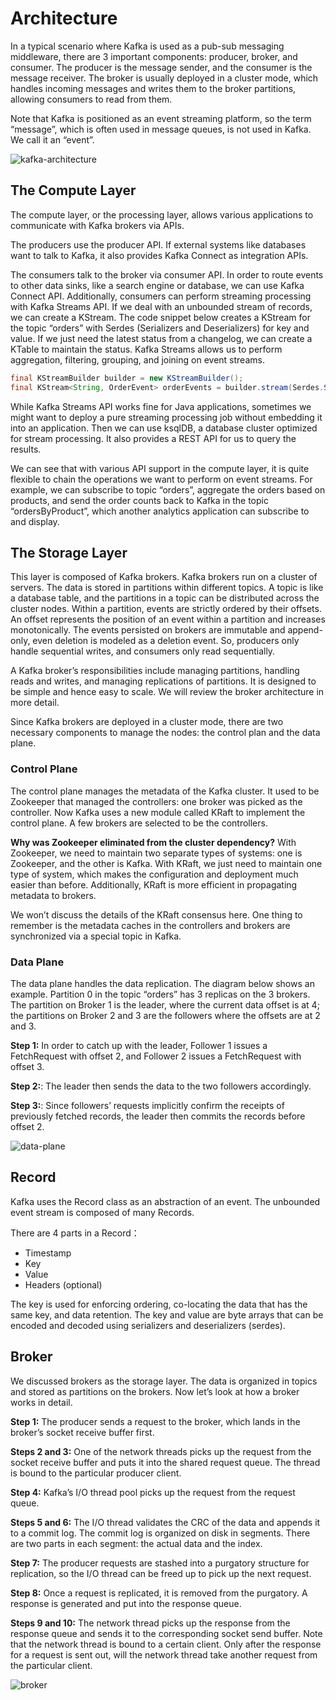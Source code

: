 # Architecture

In a typical scenario where Kafka is used as a pub-sub messaging middleware, there are 3 important components: producer, broker, and consumer. The producer is the message sender, and the consumer is the message receiver. The broker is usually deployed in a cluster mode, which handles incoming messages and writes them to the broker partitions, allowing consumers to read from them.

Note that Kafka is positioned as an event streaming platform, so the term “message”, which is often used in message queues, is not used in Kafka. We call it an “event”.

![kafka-architecture](images/kafka-architecture.png)

## The Compute Layer

The compute layer, or the processing layer, allows various applications to communicate with Kafka brokers via APIs.

The producers use the producer API. If external systems like databases want to talk to Kafka, it also provides Kafka Connect as integration APIs.

The consumers talk to the broker via consumer API. In order to route events to other data sinks, like a search engine or database, we can use Kafka Connect API. Additionally, consumers can perform streaming processing with Kafka Streams API. If we deal with an unbounded stream of records, we can create a KStream. The code snippet below creates a KStream for the topic “orders” with Serdes (Serializers and Deserializers) for key and value. If we just need the latest status from a changelog, we can create a KTable to maintain the status. Kafka Streams allows us to perform aggregation, filtering, grouping, and joining on event streams.

```java
final KStreamBuilder builder = new KStreamBuilder();
final KStream<String, OrderEvent> orderEvents = builder.stream(Serdes.String(), orderEventSerde, "orders");
```

While Kafka Streams API works fine for Java applications, sometimes we might want to deploy a pure streaming processing job without embedding it into an application. Then we can use ksqlDB, a database cluster optimized for stream processing. It also provides a REST API for us to query the results.

We can see that with various API support in the compute layer, it is quite flexible to chain the operations we want to perform on event streams. For example, we can subscribe to topic “orders”, aggregate the orders based on products, and send the order counts back to Kafka in the topic “ordersByProduct”, which another analytics application can subscribe to and display.

## The Storage Layer

This layer is composed of Kafka brokers. Kafka brokers run on a cluster of servers. The data is stored in partitions within different topics. A topic is like a database table, and the partitions in a topic can be distributed across the cluster nodes. Within a partition, events are strictly ordered by their offsets. An offset represents the position of an event within a partition and increases monotonically. The events persisted on brokers are immutable and append-only, even deletion is modeled as a deletion event. So, producers only handle sequential writes, and consumers only read sequentially.

A Kafka broker’s responsibilities include managing partitions, handling reads and writes, and managing replications of partitions. It is designed to be simple and hence easy to scale. We will review the broker architecture in more detail.

Since Kafka brokers are deployed in a cluster mode, there are two necessary components to manage the nodes: the control plan and the data plane.

### Control Plane

The control plane manages the metadata of the Kafka cluster. It used to be Zookeeper that managed the controllers: one broker was picked as the controller. Now Kafka uses a new module called KRaft to implement the control plane. A few brokers are selected to be the controllers.

**Why was Zookeeper eliminated from the cluster dependency?** With Zookeeper, we need to maintain two separate types of systems: one is Zookeeper, and the other is Kafka. With KRaft, we just need to maintain one type of system, which makes the configuration and deployment much easier than before. Additionally, KRaft is more efficient in propagating metadata to brokers.

We won’t discuss the details of the KRaft consensus here. One thing to remember is the metadata caches in the controllers and brokers are synchronized via a special topic in Kafka.

### Data Plane

The data plane handles the data replication. The diagram below shows an example. Partition 0 in the topic “orders” has 3 replicas on the 3 brokers. The partition on Broker 1 is the leader, where the current data offset is at 4; the partitions on Broker 2 and 3 are the followers where the offsets are at 2 and 3.

**Step 1:** In order to catch up with the leader, Follower 1 issues a FetchRequest with offset 2, and Follower 2 issues a FetchRequest with offset 3.

**Step 2:**: The leader then sends the data to the two followers accordingly.

**Step 3:**: Since followers’ requests implicitly confirm the receipts of previously fetched records, the leader then commits the records before offset 2.

![data-plane](images/data-plane.png)

## Record

Kafka uses the Record class as an abstraction of an event. The unbounded event stream is composed of many Records.

There are 4 parts in a Record：

* Timestamp
* Key
* Value
* Headers (optional)

The key is used for enforcing ordering, co-locating the data that has the same key, and data retention. The key and value are byte arrays that can be encoded and decoded using serializers and deserializers (serdes).

## Broker

We discussed brokers as the storage layer. The data is organized in topics and stored as partitions on the brokers. Now let’s look at how a broker works in detail.

**Step 1:** The producer sends a request to the broker, which lands in the broker’s socket receive buffer first.

**Steps 2 and 3:** One of the network threads picks up the request from the socket receive buffer and puts it into the shared request queue. The thread is bound to the particular producer client.

**Step 4:** Kafka’s I/O thread pool picks up the request from the request queue.

**Steps 5 and 6:** The I/O thread validates the CRC of the data and appends it to a commit log. The commit log is organized on disk in segments. There are two parts in each segment: the actual data and the index.

**Step 7:** The producer requests are stashed into a purgatory structure for replication, so the I/O thread can be freed up to pick up the next request.

**Step 8:** Once a request is replicated, it is removed from the purgatory.  A response is generated and put into the response queue.

**Steps 9 and 10:** The network thread picks up the response from the response queue and sends it to the corresponding socket send buffer. Note that the network thread is bound to a certain client. Only after the response for a request is sent out, will the network thread take another request from the particular client.

![broker](images/broker.png)
